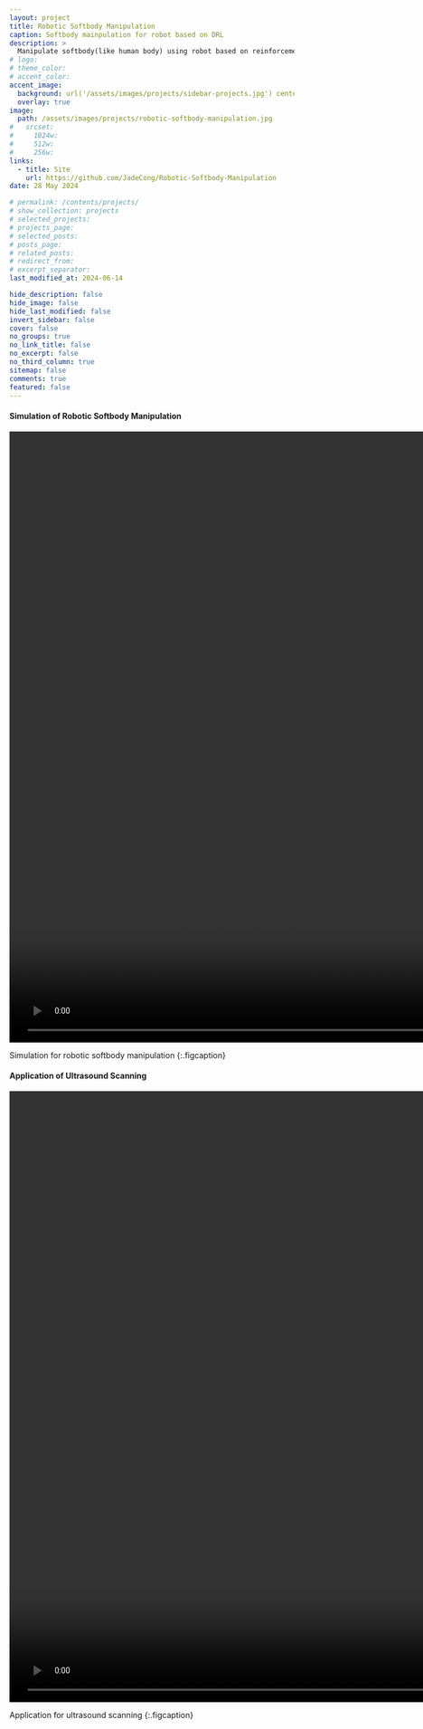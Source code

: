 ```yaml
---
layout: project
title: Robotic Softbody Manipulation
caption: Softbody mainpulation for robot based on DRL
description: >
  Manipulate softbody(like human body) using robot based on reinforcement learning. And this method has been applied in ultrasound scanning for getting better images in a faster way.
# logo:
# theme_color:
# accent_color:
accent_image:
  background: url('/assets/images/projects/sidebar-projects.jpg') center/cover
  overlay: true
image:
  path: /assets/images/projects/robotic-softbody-manipulation.jpg
#   srcset:
#     1024w:
#     512w:
#     256w:
links:
  - title: Site
    url: https://github.com/JadeCong/Robotic-Softbody-Manipulation
date: 28 May 2024

# permalink: /contents/projects/
# show_collection: projects
# selected_projects:
# projects_page:
# selected_posts:
# posts_page:
# related_posts:
# redirect_from:
# excerpt_separator:
last_modified_at: 2024-06-14

hide_description: false
hide_image: false
hide_last_modified: false
invert_sidebar: false
cover: false
no_groups: true
no_link_title: false
no_excerpt: false
no_third_column: true
sitemap: false
comments: true
featured: false
---
```


#### Simulation of Robotic Softbody Manipulation

<video id="video" width="1920" height="1080" controls="" preload="auto" autoplay="true" loop="true" poster="">
  <source id="mp4" src="../../../assets/videos/projects/robotic-softbody-manipulation.mp4" type="video/mp4">
</video>

Simulation for robotic softbody manipulation
{:.figcaption}

#### Application of Ultrasound Scanning

<video id="video" width="1920" height="1080" controls="" preload="auto" autoplay="true" loop="true" poster="">
  <source id="mp4" src="../../../assets/videos/projects/ultrasound-scanning.mp4" type="video/mp4">
</video>

Application for ultrasound scanning
{:.figcaption}
